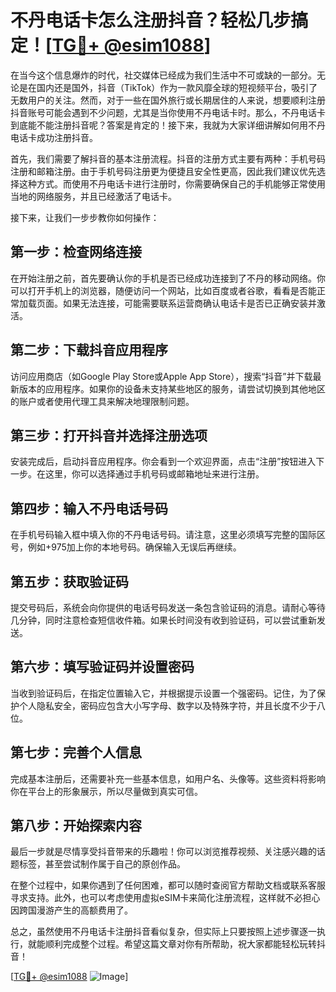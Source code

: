 # 不丹电话卡怎么注册抖音？轻松几步搞定！[[TG💪+ @esim1088](https://t.me/s/esim1088)]

在当今这个信息爆炸的时代，社交媒体已经成为我们生活中不可或缺的一部分。无论是在国内还是国外，抖音（TikTok）作为一款风靡全球的短视频平台，吸引了无数用户的关注。然而，对于一些在国外旅行或长期居住的人来说，想要顺利注册抖音账号可能会遇到不少问题，尤其是当你使用不丹电话卡时。那么，不丹电话卡到底能不能注册抖音呢？答案是肯定的！接下来，我就为大家详细讲解如何用不丹电话卡成功注册抖音。

首先，我们需要了解抖音的基本注册流程。抖音的注册方式主要有两种：手机号码注册和邮箱注册。由于手机号码注册更为便捷且安全性更高，因此我们建议优先选择这种方式。而使用不丹电话卡进行注册时，你需要确保自己的手机能够正常使用当地的网络服务，并且已经激活了电话卡。

接下来，让我们一步步教你如何操作：

## 第一步：检查网络连接

在开始注册之前，首先要确认你的手机是否已经成功连接到了不丹的移动网络。你可以打开手机上的浏览器，随便访问一个网站，比如百度或者谷歌，看看是否能正常加载页面。如果无法连接，可能需要联系运营商确认电话卡是否已正确安装并激活。

## 第二步：下载抖音应用程序

访问应用商店（如Google Play Store或Apple App Store），搜索“抖音”并下载最新版本的应用程序。如果你的设备未支持某些地区的服务，请尝试切换到其他地区的账户或者使用代理工具来解决地理限制问题。

## 第三步：打开抖音并选择注册选项

安装完成后，启动抖音应用程序。你会看到一个欢迎界面，点击“注册”按钮进入下一步。在这里，你可以选择通过手机号码或邮箱地址来进行注册。

## 第四步：输入不丹电话号码

在手机号码输入框中填入你的不丹电话号码。请注意，这里必须填写完整的国际区号，例如+975加上你的本地号码。确保输入无误后再继续。

## 第五步：获取验证码

提交号码后，系统会向你提供的电话号码发送一条包含验证码的消息。请耐心等待几分钟，同时注意检查短信收件箱。如果长时间没有收到验证码，可以尝试重新发送。

## 第六步：填写验证码并设置密码

当收到验证码后，在指定位置输入它，并根据提示设置一个强密码。记住，为了保护个人隐私安全，密码应包含大小写字母、数字以及特殊字符，并且长度不少于八位。

## 第七步：完善个人信息

完成基本注册后，还需要补充一些基本信息，如用户名、头像等。这些资料将影响你在平台上的形象展示，所以尽量做到真实可信。

## 第八步：开始探索内容

最后一步就是尽情享受抖音带来的乐趣啦！你可以浏览推荐视频、关注感兴趣的话题标签，甚至尝试制作属于自己的原创作品。

在整个过程中，如果你遇到了任何困难，都可以随时查阅官方帮助文档或联系客服寻求支持。此外，也可以考虑使用虚拟eSIM卡来简化注册流程，这样就不必担心因跨国漫游产生的高额费用了。

总之，虽然使用不丹电话卡注册抖音看似复杂，但实际上只要按照上述步骤逐一执行，就能顺利完成整个过程。希望这篇文章对你有所帮助，祝大家都能轻松玩转抖音！

[[TG💪+ @esim1088](https://t.me/s/esim1088) ![Image](https://i.postimg.cc/4NQfJmqS/Snipaste-2025-05-13-00-14-12.png)]